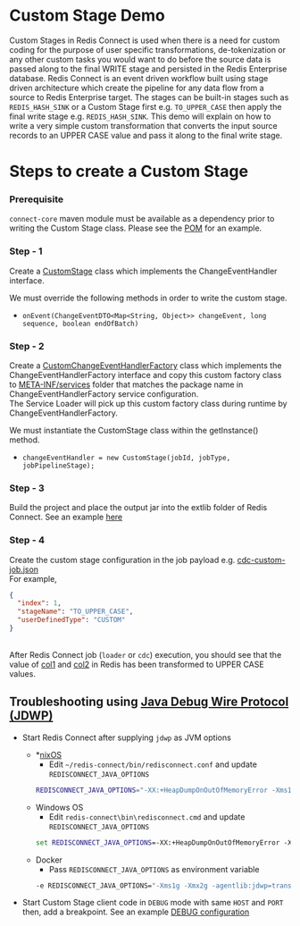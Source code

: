 # Custom Stage Demo

Custom Stages in Redis Connect is used when there is a need for custom coding for the purpose of user specific transformations, de-tokenization or any other custom tasks you would want to do before the source data is passed along to the final WRITE stage and persisted in the Redis Enterprise database. Redis Connect is an event driven workflow built using stage driven architecture which create the pipeline for any data flow from a source to Redis Enterprise target. The stages can be built-in stages such as `REDIS_HASH_SINK` or a Custom Stage first e.g. `TO_UPPER_CASE` then apply the final write stage e.g. `REDIS_HASH_SINK`. This demo will explain on how to write a very simple custom transformation that converts the input source records to an UPPER CASE value and pass it along to the final write stage.

# Steps to create a Custom Stage

### Prerequisite
```connect-core``` maven module must be available as a dependency prior to writing the Custom Stage class. Please see the [POM](pom.xml) for an example.

### Step - 1

Create a [CustomStage](src/main/java/com/redis/connect/customstage/impl/CustomStage.java) class which implements the ChangeEventHandler interface.

We must override the following methods in order to write the custom stage.
* ```onEvent(ChangeEventDTO<Map<String, Object>> changeEvent, long sequence, boolean endOfBatch)```

### Step - 2

Create a [CustomChangeEventHandlerFactory](src/main/java/com/redis/connect/customstage/CustomChangeEventHandlerFactory.java) class which implements the ChangeEventHandlerFactory interface and copy this custom factory class to [META-INF/services](src/main/resources/META-INF/services/com.redis.connect.pipeline.event.handler.ChangeEventHandlerFactory) folder that matches the package name in ChangeEventHandlerFactory service configuration.
<br>The Service Loader will pick up this custom factory class during runtime by ChangeEventHandlerFactory.

We must instantiate the CustomStage class within the getInstance() method.
* ```changeEventHandler = new CustomStage(jobId, jobType, jobPipelineStage);```

### Step - 3

Build the project and place the output jar into the extlib folder of Redis Connect. See an example [here](https://github.com/redis-field-engineering/redis-connect-dist/tree/main/examples/postgres/demo/extlib)

### Step - 4

Create the custom stage configuration in the job payload e.g. [cdc-custom-job.json](https://github.com/redis-field-engineering/redis-connect-dist/blob/main/examples/postgres/demo/config/samples/payloads/cdc-custom-job.json)
<br>For example,
```json
{
  "index": 1,
  "stageName": "TO_UPPER_CASE",
  "userDefinedType": "CUSTOM"
}
```

<br>After Redis Connect job (`loader` or `cdc`) execution, you should see that the value of [col1](https://github.com/redis-field-engineering/redis-connect-custom-stage-demo/blob/main/src/main/java/com/redis/connect/customstage/impl/CustomStage.java#L73) and [col2](https://github.com/redis-field-engineering/redis-connect-custom-stage-demo/blob/main/src/main/java/com/redis/connect/customstage/impl/CustomStage.java#L74) in Redis has been transformed to UPPER CASE values.

## Troubleshooting using [Java Debug Wire Protocol (JDWP)](https://docs.oracle.com/javase/8/docs/technotes/guides/troubleshoot/introclientissues005.html)

- Start Redis Connect after supplying `jdwp` as JVM options
    * *[nixOS](https://en.wikipedia.org/wiki/NixOS)
      * Edit `~/redis-connect/bin/redisconnect.conf` and update `REDISCONNECT_JAVA_OPTIONS` 
      ```bash
      REDISCONNECT_JAVA_OPTIONS="-XX:+HeapDumpOnOutOfMemoryError -Xms1g -Xmx2g -agentlib:jdwp=transport=dt_socket,server=y,suspend=n,address=*:5005"
      ```
  * Windows OS
      * Edit `redis-connect\bin\redisconnect.cmd` and update `REDISCONNECT_JAVA_OPTIONS`
    ```cmd
    set REDISCONNECT_JAVA_OPTIONS=-XX:+HeapDumpOnOutOfMemoryError -Xms1g -Xmx2g -agentlib:jdwp=transport=dt_socket,server=y,suspend=n,address=*:5005
    ```
  * Docker
      * Pass `REDISCONNECT_JAVA_OPTIONS` as environment variable
    ```bash
    -e REDISCONNECT_JAVA_OPTIONS="-Xms1g -Xmx2g -agentlib:jdwp=transport=dt_socket,server=y,suspend=n,address=*:5005"
    ```

- Start Custom Stage client code in `DEBUG` mode with same `HOST` and `PORT` then, add a breakpoint. See an example [DEBUG configuration](.run/DEBUG%20CustomStage.run.xml)
